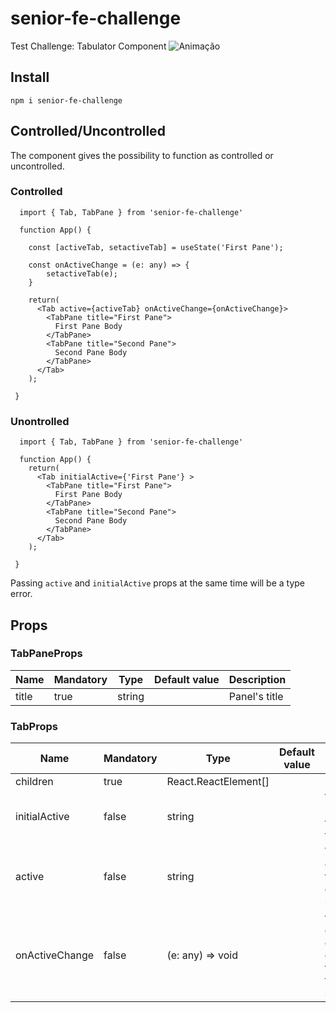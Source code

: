 # senior-fe-challenge
Test Challenge: Tabulator Component
![Animação](https://user-images.githubusercontent.com/12504922/155807739-5ba478e8-fcb3-4c2e-83f4-ab095b363844.gif)
## Install
`npm i senior-fe-challenge`


## Controlled/Uncontrolled
The component gives the possibility to function as controlled or uncontrolled.
### Controlled
```
  import { Tab, TabPane } from 'senior-fe-challenge'
  
  function App() {
  
    const [activeTab, setactiveTab] = useState('First Pane');
    
    const onActiveChange = (e: any) => {
        setactiveTab(e);
    }
    
    return(
      <Tab active={activeTab} onActiveChange={onActiveChange}> 
        <TabPane title="First Pane">
          First Pane Body
        </TabPane>
        <TabPane title="Second Pane">
          Second Pane Body
        </TabPane>
      </Tab>
    );
    
 }
```
### Unontrolled
```
  import { Tab, TabPane } from 'senior-fe-challenge'
  
  function App() {
    return(
      <Tab initialActive={'First Pane'} > 
        <TabPane title="First Pane">
          First Pane Body
        </TabPane>
        <TabPane title="Second Pane">
          Second Pane Body
        </TabPane>
      </Tab>
    );
    
 }
```
Passing `active` and `initialActive` props at the same time will be a type error.

## Props
### TabPaneProps
Name | Mandatory | Type | Default value | Description 
--- | --- | --- | --- | --- |
title |true| string |  | Panel's title


### TabProps
Name | Mandatory | Type | Default value | Description 
--- | --- | --- | --- | --- |
children |true| React.ReactElement<TabPaneProps>[] |  | Panels
initialActive |false| string |  | When uncontrolled, title of first tab to render
active |false| string |  | When controlled, title of current tab selected 
onActiveChange | false | (e: any) => void |  | function called when component controlled that return the title of selected Tab
